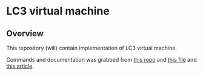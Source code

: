 # LC3 virtual machine

## Overview

This repository (will) contain implementation of LC3 virtual machine.

Commands and documentation was grabbed from [this repo](https://github.com/souhailbakhti/LC3-processor) and [this file](https://www.cs.utexas.edu/users/fussell/courses/cs310h/lectures/Lecture_10-310h.pdf) and [this article](https://www.seas.upenn.edu/~cit593/resources/lc3manual.html).
